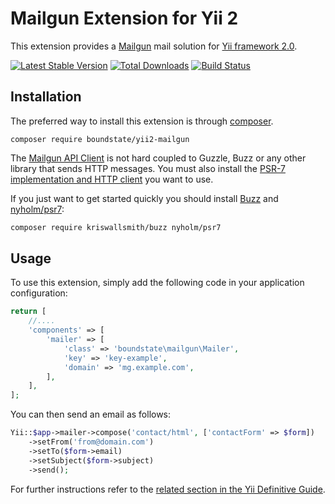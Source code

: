 # Mailgun Extension for Yii 2

This extension provides a [Mailgun](https://www.mailgun.com/) mail solution for [Yii framework 2.0](http://www.yiiframework.com).

[![Latest Stable Version](https://poser.pugx.org/boundstate/yii2-mailgun/v/stable)](https://packagist.org/packages/boundstate/yii2-mailgun)
[![Total Downloads](https://poser.pugx.org/boundstate/yii2-mailgun/downloads)](https://packagist.org/packages/boundstate/yii2-mailgun)
[![Build Status](https://travis-ci.com/boundstate/yii2-mailgun.svg?branch=master)](https://travis-ci.com/boundstate/yii2-mailgun)

## Installation

The preferred way to install this extension is through [composer](http://getcomposer.org/download/).

```
composer require boundstate/yii2-mailgun
```

The [Mailgun API Client](https://github.com/mailgun/mailgun-php) is not hard coupled to Guzzle, Buzz or any other library that sends
HTTP messages. You must also install the [PSR-7 implementation and HTTP client](https://packagist.org/providers/php-http/client-implementation)
you want to use.

If you just want to get started quickly you should install [Buzz](https://github.com/kriswallsmith/Buzz) and [nyholm/psr7](https://github.com/Nyholm/psr7):

```bash
composer require kriswallsmith/buzz nyholm/psr7
```

## Usage

To use this extension, simply add the following code in your application configuration:

```php
return [
    //....
    'components' => [
        'mailer' => [
            'class' => 'boundstate\mailgun\Mailer',
            'key' => 'key-example',
            'domain' => 'mg.example.com',
        ],
    ],
];
```

You can then send an email as follows:

```php
Yii::$app->mailer->compose('contact/html', ['contactForm' => $form])
    ->setFrom('from@domain.com')
    ->setTo($form->email)
    ->setSubject($form->subject)
    ->send();
```

For further instructions refer to the [related section in the Yii Definitive Guide](http://www.yiiframework.com/doc-2.0/guide-tutorial-mailing.html).